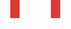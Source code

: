 <p><p a>
<div></div>
<style>
  
  * {
    background: #33499F;
    margin: 0;
  }

  p {
    width: 400px;
    height: 50px;
    background: #DE3832;
    border-top: 15px white solid;
    border-bottom: 15px white solid;
    margin-top: 110px;
  }
  [a] {
    /* position:fixed; */
    background: #DE3832;
    transform: rotate(90deg);
    margin: -30 -50;
    /* z-index: -2; */
  }
    div {
      position: absolute;
      height: 50px;
      width: 15px;
      margin-top: -85px;
      margin-left: 110px;
    background: #DE3832;
      box-shadow: 65px 0 #DE3832;
  
  }
</style>

